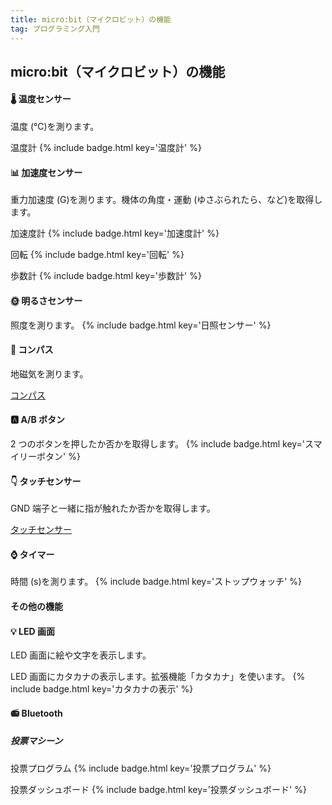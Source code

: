 ```yaml
---
title: micro:bit（マイクロビット）の機能
tag: プログラミング入門
---
```


## micro:bit（マイクロビット）の機能

#### 🌡️ 温度センサー

温度 (℃)を測ります。

温度計
{% include badge.html key='温度計' %}

#### 📊 加速度センサー

重力加速度 (G)を測ります。機体の角度・運動 (ゆさぶられたら、など)を取得します。

加速度計
{% include badge.html key='加速度計' %}

回転
{% include badge.html key='回転' %}

歩数計
{% include badge.html key='歩数計' %}

#### 🌞 明るさセンサー

照度を測ります。
{% include badge.html key='日照センサー' %}

#### 🧭 コンパス

地磁気を測ります。

[コンパス](devices/compass.html)

#### 🅰 A/B ボタン

2 つのボタンを押したか否かを取得します。
{% include badge.html key='スマイリーボタン' %}

#### 👇 タッチセンサー

GND 端子と一緒に指が触れたか否かを取得します。

[タッチセンサー](devices/on-pin-pressed.html)

#### ⌚ タイマー

時間 (s)を測ります。
{% include badge.html key='ストップウォッチ' %}

#### その他の機能

#### 💡 LED 画面

LED 画面に絵や文字を表示します。

LED 画面にカタカナの表示します。拡張機能「カタカナ」を使います。
{% include badge.html key='カタカナの表示' %}

#### 📻 Bluetooth

##### 投票マシーン

投票プログラム
{% include badge.html key='投票プログラム' %}

投票ダッシュボード
{% include badge.html key='投票ダッシュボード' %}
